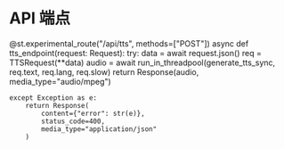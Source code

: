 # API 端点
@st.experimental_route("/api/tts", methods=["POST"])
async def tts_endpoint(request: Request):
    try:
        data = await request.json()
        req = TTSRequest(**data)
        audio = await run_in_threadpool(generate_tts_sync, req.text, req.lang, req.slow)
        return Response(audio, media_type="audio/mpeg")
    
    except Exception as e:
        return Response(
            content={"error": str(e)},
            status_code=400,
            media_type="application/json"
        )
